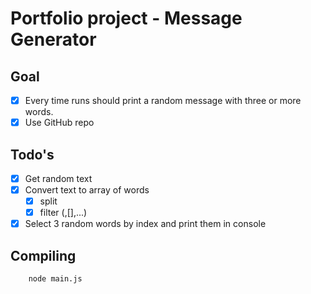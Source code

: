 # Portfolio project - Message Generator

## Goal

- [x] Every time runs should print a random message with three or more words.
- [x] Use GitHub repo

## Todo's

- [x] Get random text
- [x] Convert text to array of words
  - [x] split
  - [x] filter (,[],...)
- [x] Select 3 random words by index and print them in console

## Compiling

```bash
    node main.js
```
